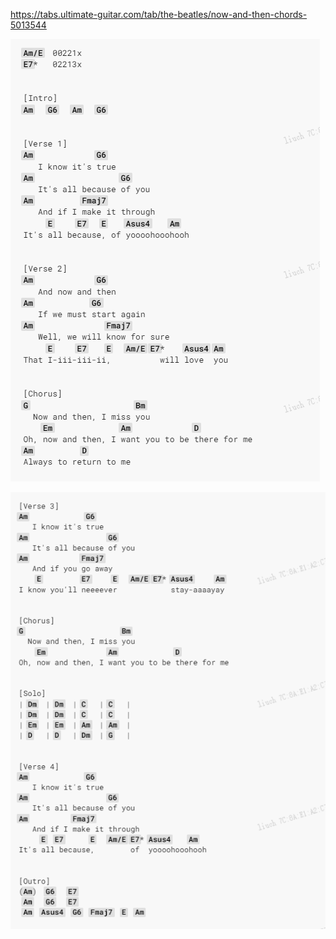https://tabs.ultimate-guitar.com/tab/the-beatles/now-and-then-chords-5013544

![img.png](..%2Fimg%2Feng%2Fnow%20and%20then%2Fimg.png)

![img_1.png](..%2Fimg%2Feng%2Fnow%20and%20then%2Fimg_1.png)



